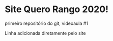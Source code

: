 # Site Quero Rango 2020!
 primeiro repositório do git, videoaula #1 
 
 Linha adicionada diretamente pelo site

